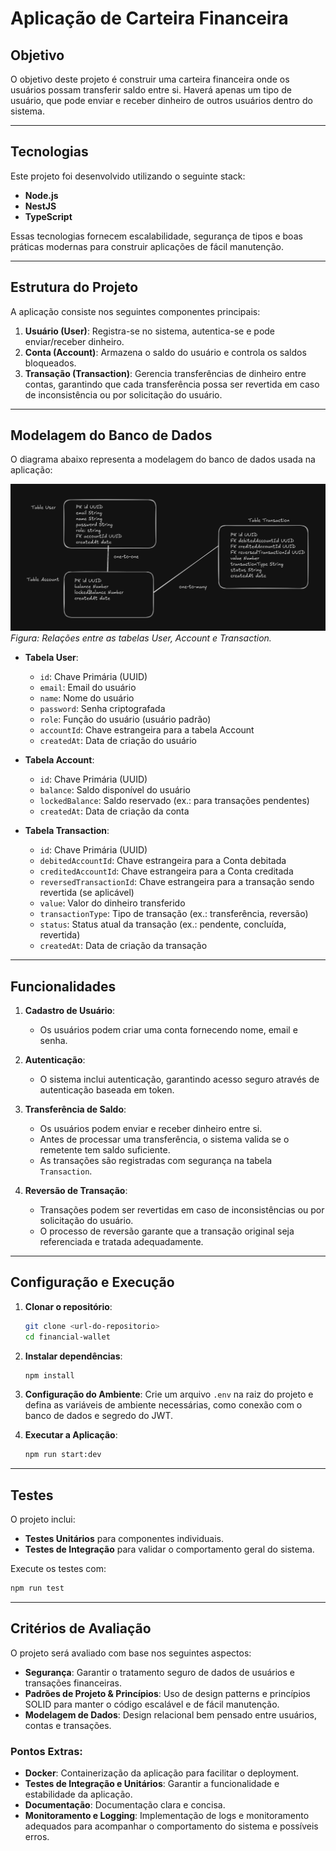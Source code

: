 # Aplicação de Carteira Financeira

## Objetivo

O objetivo deste projeto é construir uma carteira financeira onde os usuários possam transferir saldo entre si. Haverá apenas um tipo de usuário, que pode enviar e receber dinheiro de outros usuários dentro do sistema.

---

## Tecnologias

Este projeto foi desenvolvido utilizando o seguinte stack:

- **Node.js**
- **NestJS**
- **TypeScript**

Essas tecnologias fornecem escalabilidade, segurança de tipos e boas práticas modernas para construir aplicações de fácil manutenção.

---

## Estrutura do Projeto

A aplicação consiste nos seguintes componentes principais:

1. **Usuário (User)**: Registra-se no sistema, autentica-se e pode enviar/receber dinheiro.
2. **Conta (Account)**: Armazena o saldo do usuário e controla os saldos bloqueados.
3. **Transação (Transaction)**: Gerencia transferências de dinheiro entre contas, garantindo que cada transferência possa ser revertida em caso de inconsistência ou por solicitação do usuário.

---

## Modelagem do Banco de Dados

O diagrama abaixo representa a modelagem do banco de dados usada na aplicação:

![1729105542212](image/README/1729105542212.png)
*Figura: Relações entre as tabelas User, Account e Transaction.*

- **Tabela User**:

  - `id`: Chave Primária (UUID)
  - `email`: Email do usuário
  - `name`: Nome do usuário
  - `password`: Senha criptografada
  - `role`: Função do usuário (usuário padrão)
  - `accountId`: Chave estrangeira para a tabela Account
  - `createdAt`: Data de criação do usuário
- **Tabela Account**:

  - `id`: Chave Primária (UUID)
  - `balance`: Saldo disponível do usuário
  - `lockedBalance`: Saldo reservado (ex.: para transações pendentes)
  - `createdAt`: Data de criação da conta
- **Tabela Transaction**:

  - `id`: Chave Primária (UUID)
  - `debitedAccountId`: Chave estrangeira para a Conta debitada
  - `creditedAccountId`: Chave estrangeira para a Conta creditada
  - `reversedTransactionId`: Chave estrangeira para a transação sendo revertida (se aplicável)
  - `value`: Valor do dinheiro transferido
  - `transactionType`: Tipo de transação (ex.: transferência, reversão)
  - `status`: Status atual da transação (ex.: pendente, concluída, revertida)
  - `createdAt`: Data de criação da transação

---

## Funcionalidades

1. **Cadastro de Usuário**:

   - Os usuários podem criar uma conta fornecendo nome, email e senha.
2. **Autenticação**:

   - O sistema inclui autenticação, garantindo acesso seguro através de autenticação baseada em token.
3. **Transferência de Saldo**:

   - Os usuários podem enviar e receber dinheiro entre si.
   - Antes de processar uma transferência, o sistema valida se o remetente tem saldo suficiente.
   - As transações são registradas com segurança na tabela `Transaction`.
4. **Reversão de Transação**:

   - Transações podem ser revertidas em caso de inconsistências ou por solicitação do usuário.
   - O processo de reversão garante que a transação original seja referenciada e tratada adequadamente.

---

## Configuração e Execução

1. **Clonar o repositório**:

   ```bash
   git clone <url-do-repositorio>
   cd financial-wallet
   ```
2. **Instalar dependências**:

   ```bash
   npm install
   ```
3. **Configuração do Ambiente**:
   Crie um arquivo `.env` na raiz do projeto e defina as variáveis de ambiente necessárias, como conexão com o banco de dados e segredo do JWT.
4. **Executar a Aplicação**:

   ```bash
   npm run start:dev
   ```

---

## Testes

O projeto inclui:

- **Testes Unitários** para componentes individuais.
- **Testes de Integração** para validar o comportamento geral do sistema.

Execute os testes com:

```bash
npm run test
```

---

## Critérios de Avaliação

O projeto será avaliado com base nos seguintes aspectos:

- **Segurança**: Garantir o tratamento seguro de dados de usuários e transações financeiras.
- **Padrões de Projeto & Princípios**: Uso de design patterns e princípios SOLID para manter o código escalável e de fácil manutenção.
- **Modelagem de Dados**: Design relacional bem pensado entre usuários, contas e transações.

### Pontos Extras:

- **Docker**: Containerização da aplicação para facilitar o deployment.
- **Testes de Integração e Unitários**: Garantir a funcionalidade e estabilidade da aplicação.
- **Documentação**: Documentação clara e concisa.
- **Monitoramento e Logging**: Implementação de logs e monitoramento adequados para acompanhar o comportamento do sistema e possíveis erros.

